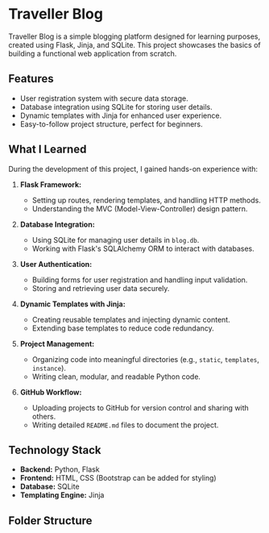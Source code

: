 # Traveller Blog

Traveller Blog is a simple blogging platform designed for learning purposes, created using Flask, Jinja, and SQLite. This project showcases the basics of building a functional web application from scratch.

## Features
- User registration system with secure data storage.
- Database integration using SQLite for storing user details.
- Dynamic templates with Jinja for enhanced user experience.
- Easy-to-follow project structure, perfect for beginners.

## What I Learned

During the development of this project, I gained hands-on experience with:
1. **Flask Framework:** 
   - Setting up routes, rendering templates, and handling HTTP methods.
   - Understanding the MVC (Model-View-Controller) design pattern.
   
2. **Database Integration:** 
   - Using SQLite for managing user details in `blog.db`.
   - Working with Flask's SQLAlchemy ORM to interact with databases.

3. **User Authentication:** 
   - Building forms for user registration and handling input validation.
   - Storing and retrieving user data securely.

4. **Dynamic Templates with Jinja:** 
   - Creating reusable templates and injecting dynamic content.
   - Extending base templates to reduce code redundancy.

5. **Project Management:** 
   - Organizing code into meaningful directories (e.g., `static`, `templates`, `instance`).
   - Writing clean, modular, and readable Python code.

6. **GitHub Workflow:** 
   - Uploading projects to GitHub for version control and sharing with others.
   - Writing detailed `README.md` files to document the project.

## Technology Stack
- **Backend:** Python, Flask
- **Frontend:** HTML, CSS (Bootstrap can be added for styling)
- **Database:** SQLite
- **Templating Engine:** Jinja

## Folder Structure
